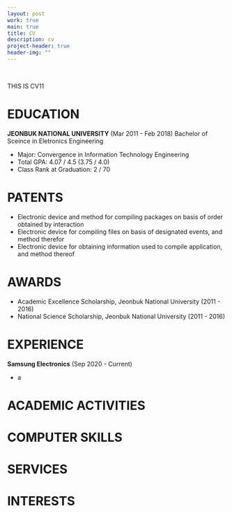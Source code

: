 ```yaml
---
layout: post
work: true
main: true
title: CV
description: cv
project-header: true
header-img: ""
---
```



&nbsp;


THIS IS CV11

# EDUCATION
__JEONBUK NATIONAL UNIVERSITY__ (Mar 2011 - Feb 2018)
Bachelor of Sceince in Eletronics Engineering
* Major: Convergence in Information Technology Engineering
* Total GPA: 4.07 / 4.5 (3.75 / 4.0)
* Class Rank at Graduation: 2 / 70

# PATENTS
- Electronic device and method for compiling packages on basis of order obtained by
interaction
- Electronic device for compiling files on basis of designated events, and method
therefor
- Electronic device for obtaining information used to compile application, and method
thereof

# AWARDS
* Academic Excellence Scholarship, Jeonbuk National University (2011 - 2016)
* National Science Scholarship, Jeonbuk National University (2011 - 2016)

# EXPERIENCE
__Samsung Electronics__ (Sep 2020 - Current)
* a

# ACADEMIC ACTIVITIES

# COMPUTER SKILLS

# SERVICES

# INTERESTS


